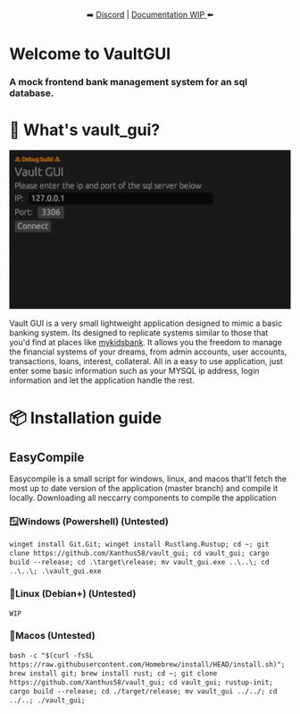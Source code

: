  <p align="center">
 <br><br>
➡️
<a href="https://discord.gg/Kd7udvugQN">Discord</a> | 
<a href="https://github.com/Xanthus58/vault_gui/wiki">Documentation WIP </a>
 ⬅️
</p>

# Welcome to VaultGUI
### A mock frontend bank management system for an sql database.

# 🤔 What's vault_gui?
![Alt text](/assets/demo.gif)

Vault GUI is a very small lightweight application designed to mimic a basic banking system. Its designed to replicate systems similar to those that you'd find at places like [mykidsbank](https://mykidsbank.org/). It allows you the freedom to manage the financial systems of your dreams, from admin accounts, user accounts, transactions, loans, interest, collateral. All in a easy to use application, just enter some basic information such as your MYSQL ip address, login information and let the application handle the rest. 

# 📦 Installation guide

## EasyCompile 
Easycompile is a small script for windows, linux, and macos that'll fetch the most up to date version of the application (master branch) and compile it locally. Downloading all neccarry components to compile the application
### 🪟Windows (Powershell) (Untested)
```
winget install Git.Git; winget install Rustlang.Rustup; cd ~; git clone https://github.com/Xanthus58/vault_gui; cd vault_gui; cargo build --release; cd .\target\release; mv vault_gui.exe ..\..\; cd ..\..\; .\vault_gui.exe
```

### 🐧Linux (Debian+) (Untested)
```
WIP
```

### 🍎Macos (Untested)
```
bash -c "$(curl -fsSL https://raw.githubusercontent.com/Homebrew/install/HEAD/install.sh)"; brew install git; brew install rust; cd ~; git clone https://github.com/Xanthus58/vault_gui; cd vault_gui; rustup-init; cargo build --release; cd ./target/release; mv vault_gui ../../; cd ../..; ./vault_gui;
```
